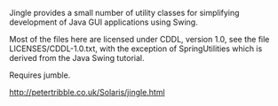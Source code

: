 Jingle provides a small number of utility classes for simplifying
development of Java GUI applications using Swing.

Most of the files here are licensed under CDDL, version 1.0, see the file
LICENSES/CDDL-1.0.txt, with the exception of SpringUtilities which is derived
from the Java Swing tutorial.

Requires jumble.

http://petertribble.co.uk/Solaris/jingle.html
